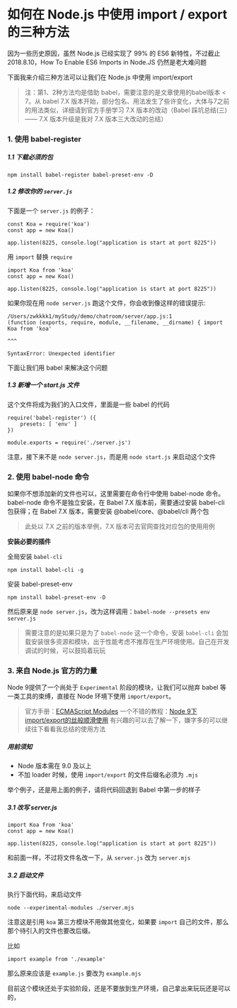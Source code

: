 # 如何在 Node.js 中使用 import / export 的三种方法

因为一些历史原因，虽然 Node.js 已经实现了 99% 的 ES6 新特性，不过截止 2018.8.10，How To Enable ES6 Imports in Node.JS 仍然是老大难问题

下面我来介绍三种方法可以让我们在 Node.js 中使用 import/export 


>  注：第1、2种方法均是借助 babel，需要注意的是文章使用的babel版本 < 7。从 babel 7.X 版本开始，部分包名、用法发生了些许变化，大体与7之前的用法类似，详细请到官方手册学习 7.X 版本的改动（Babel 踩坑总结(三) —— 7.X 版本升级是我对 7.X 版本三大改动的总结）

### 1. 使用 babel-register

##### 1.1 下载必须的包

```
npm install babel-register babel-preset-env -D

```

##### 1.2 修改你的 `server.js`

下面是一个 `server.js` 的例子：

```
const Koa = require('koa')
const app = new Koa()

app.listen(8225, console.log("application is start at port 8225"))

```

用 `import` 替换 `require`

```
import Koa from 'koa'
const app = new Koa()

app.listen(8225, console.log("application is start at port 8225"))

```

如果你现在用 `node server.js` 跑这个文件，你会收到像这样的错误提示:

```
/Users/zwkkkk1/myStudy/demo/chatroom/server/app.js:1
(function (exports, require, module, __filename, __dirname) { import Koa from 'koa'
                                                                     ^^^

SyntaxError: Unexpected identifier

```

下面让我们用 babel 来解决这个问题

##### 1.3 新增一个 start.js 文件

这个文件将成为我们的入口文件，里面是一些 babel 的代码

```
require('babel-register') ({
    presets: [ 'env' ]
})

module.exports = require('./server.js')

```

注意，接下来不是 `node server.js`，而是用 `node start.js` 来启动这个文件

### 2. 使用 babel-node 命令

如果你不想添加新的文件也可以，这里需要在命令行中使用 babel-node 命令。babel-node 命令不是独立安装，在 Babel 7.X 版本前，需要通过安装 babel-cli 包获得；在 Babel 7.X 版本，需要安装 @babel/core、@babel/cli 两个包


> 此处以 7.X 之前的版本举例，7.X 版本可去官网查找对应包的使用用例

**安装必要的插件**

全局安装 `babel-cli`

```
npm install babel-cli -g

```

安装 babel-preset-env

```
npm install babel-preset-env -D

```

然后原来是 `node server.js`，改为这样调用：`babel-node --presets env server.js`

> 需要注意的是如果只是为了 `babel-node` 这一个命令，安装 `babel-cli` 会加载安装很多资源和模块，出于性能考虑不推荐在生产环境使用。自己在开发调试的时候，可以鼓捣着玩玩

### 3. 来自 Node.js 官方的力量

Node 9提供了一个尚处于 `Experimental` 阶段的模块，让我们可以抛弃 babel 等一类工具的束缚，直接在 Node 环境下使用 `import/export`。

> 官方手册：[ECMAScript Modules](http://nodejs.cn/api/esm.html#esm_ecmascript_modules)
> 一个不错的教程：[Node 9下import/export的丝般顺滑使用](https://github.com/ChenShenhai/blog/issues/24)
> 有兴趣的可以去了解一下，嫌字多的可以继续往下看看我总结的使用方法

##### 用前须知

- Node 版本需在 9.0 及以上
- 不加 loader 时候，使用 `import/export` 的文件后缀名必须为 `.mjs`

举个例子，还是用上面的例子，请将代码回退到 Babel 中第一步的样子

##### 3.1 改写 server.js

```
import Koa from 'koa'
const app = new Koa()

app.listen(8225, console.log("application is start at port 8225"))

```

和前面一样，不过将文件名改一下，从 `server.js` 改为 `server.mjs`

##### 3.2 启动文件

执行下面代码，来启动文件

```
node --experimental-modules ./server.mjs

```

注意这是引用 `koa` 第三方模块不用做其他变化，如果要 `import` 自己的文件，那么那个待引入的文件也要改后缀。

比如

```
import example from './example'

```

那么原来应该是 `example.js` 要改为 `example.mjs`

目前这个模块还处于实验阶段，还是不要放到生产环境，自己拿出来玩玩还是可以的，